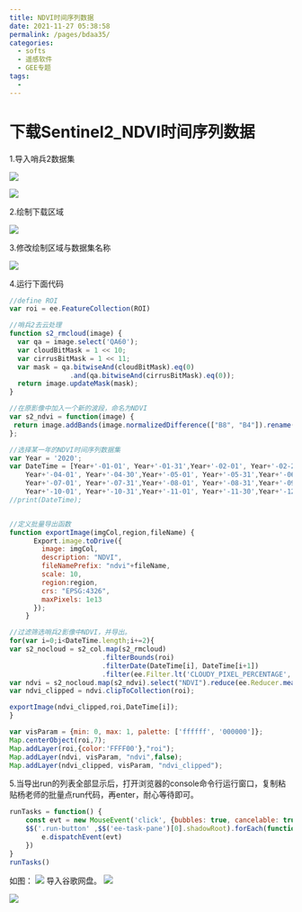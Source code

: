 ```yaml
---
title: NDVI时间序列数据
date: 2021-11-27 05:38:58
permalink: /pages/bdaa35/
categories:
  - softs
  - 遥感软件
  - GEE专题
tags:
  - 
---
```

# 下载Sentinel2_NDVI时间序列数据

1.导入哨兵2数据集

![](https://cdn.jsdelivr.net/gh/yunxingluoyun/blog-img/20211122234236.png)

![](https://cdn.jsdelivr.net/gh/yunxingluoyun/blog-img/20211122234301.png)

2.绘制下载区域

![](https://cdn.jsdelivr.net/gh/yunxingluoyun/blog-img/20211122233946.png)

3.修改绘制区域与数据集名称

![](https://cdn.jsdelivr.net/gh/yunxingluoyun/blog-img/20211122234551.png)

4.运行下面代码

```javascript
//define ROI
var roi = ee.FeatureCollection(ROI)

//哨兵2去云处理
function s2_rmcloud(image) { 
  var qa = image.select('QA60'); 
  var cloudBitMask = 1 << 10; 
  var cirrusBitMask = 1 << 11; 
  var mask = qa.bitwiseAnd(cloudBitMask).eq(0) 
               .and(qa.bitwiseAnd(cirrusBitMask).eq(0)); 
  return image.updateMask(mask); 
} 

//在原影像中加入一个新的波段，命名为NDVI
var s2_ndvi = function(image) {
 return image.addBands(image.normalizedDifference(["B8", "B4"]).rename("NDVI"));
};

//选择某一年的NDVI时间序列数据集
var Year = '2020';
var DateTime = [Year+'-01-01', Year+'-01-31',Year+'-02-01', Year+'-02-28',Year+'-03-01',Year+'-03-31', 
    Year+'-04-01', Year+'-04-30',Year+'-05-01', Year+'-05-31',Year+'-06-01', Year+'-06-30',
    Year+'-07-01', Year+'-07-31',Year+'-08-01', Year+'-08-31',Year+'-09-01', Year+'-09-30',
    Year+'-10-01', Year+'-10-31',Year+'-11-01', Year+'-11-30',Year+'-12-01', Year+'-12-31',];
//print(DateTime);


//定义批量导出函数
function exportImage(imgCol,region,fileName) {
      Export.image.toDrive({
        image: imgCol,
        description: "NDVI",
        fileNamePrefix: "ndvi"+fileName,
        scale: 10,
        region:region,
        crs: "EPSG:4326",
        maxPixels: 1e13
      });
    }

//过滤筛选哨兵2影像中NDVI，并导出。
for(var i=0;i<DateTime.length;i+=2){
var s2_nocloud = s2_col.map(s2_rmcloud)
                       .filterBounds(roi)
                       .filterDate(DateTime[i], DateTime[i+1])
                       .filter(ee.Filter.lt('CLOUDY_PIXEL_PERCENTAGE', 12));
var ndvi = s2_nocloud.map(s2_ndvi).select("NDVI").reduce(ee.Reducer.mean());
var ndvi_clipped = ndvi.clipToCollection(roi);

exportImage(ndvi_clipped,roi,DateTime[i]);
}

var visParam = {min: 0, max: 1, palette: ['ffffff', '000000']};
Map.centerObject(roi,7);
Map.addLayer(roi,{color:'FFFF00'},"roi");
Map.addLayer(ndvi, visParam, "ndvi",false);
Map.addLayer(ndvi_clipped, visParam, "ndvi_clipped");

```
5.当导出run的列表全部显示后，打开浏览器的console命令行运行窗口，复制粘贴杨老师的批量点run代码，再enter，耐心等待即可。

```javascript
runTasks = function() {
    const evt = new MouseEvent('click', {bubbles: true, cancelable: true, ctrlKey: true})
    $$('.run-button' ,$$('ee-task-pane')[0].shadowRoot).forEach(function(e) {
        e.dispatchEvent(evt)
    })
}
runTasks()
```
如图：
![](https://cdn.jsdelivr.net/gh/yunxingluoyun/blog-img/20211122234625.png)
导入谷歌网盘。
![](https://cdn.jsdelivr.net/gh/yunxingluoyun/blog-img/20211122234649.png)



![](https://cdn.jsdelivr.net/gh/yunxingluoyun/blog-img/QQ截图20211120002727.png)